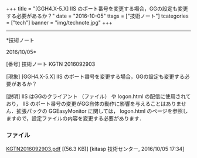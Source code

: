 ﻿+++
title = "[GGH4.X-5.X] IIS のポート番号を変更する場合，GGの設定も変更する必要があるか？"
date = "2016-10-05"
ttags = ["技術ノート"]
tcategories = ["tech"]
banner = "img/technote.jpg"
+++

-----------------------------------------------------------------------------------------------------------------------------

*技術ノート

2016/10/05*


[番号]
技術ノート KGTN 2016092903

[現象]
[GGH4.X-5.X] IIS
のポート番号を変更する場合，GGの設定も変更する必要があるか？

[説明]
IIS はGGのクライアント （ファイル） や logon.html
の配信に使用されており， IIS
のポート番号の変更がGG自体の動作に影響を与えることはありません．拡張パックの
GGEasyMonitor に関しては， logon.html
のページを参照しますので，設定ファイルの内容を変更する必要があります．


### ファイル

 
 


[KGTN2016092903.pdf](http://techreport.kitasp.net/attachments/download/3111/KGTN2016092903.pdf)
 [(56.3 KB)] [kitasp 技術センター, 2016/10/05
17:34]


 


 

